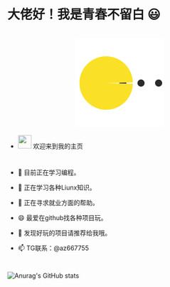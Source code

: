 # 大佬好！我是青春不留白 😃
<div align="center">
	<br>
	<img src="https://raw.githubusercontent.com/Aniket965/Aniket965/master/pacman.svg?sanitize=true" width="200" height="200">
</div>

 - <img src="https://media0.giphy.com/media/pylpD8AoQCf3CQ1oO2/giphy.gif" width=30 height=30>  欢迎来到我的主页<br>

#

- 🌱  目前正在学习编程。                        
- 👯  正在学习各种Liunx知识。                  
- 🤔  正在寻求就业方面的帮助。
- 😄  最爱在github找各种项目玩。                
- 💬  发现好玩的项目请推荐给我哦。                  
- 📫  TG联系：@az667755
  
  #
![Anurag's GitHub stats](https://github-readme-stats.vercel.app/api?username=taotao1058&show_icons=true&bg_color=00000000&locale=cn&hide=prs)
